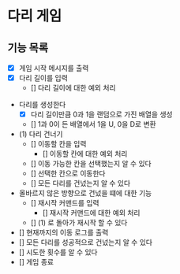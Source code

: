 # 다리 게임

## 기능 목록

- [x] 게임 시작 메시지를 출력
- [x] 다리 길이를 입력
  - [] 다리 길이에 대한 예외 처리
- 다리를 생성한다
  - [x] 다리 길이만큼 0과 1을 랜덤으로 가진 배열을 생성
  - [] 1과 0이 든 배열에서 1을 U, 0을 D로 변환
- (1) 다리 건너기
  - [] 이동할 칸을 입력
    - [] 이동할 칸에 대한 예외 처리
  - [] 이동 가능한 칸을 선택했는지 알 수 있다
  - [] 선택한 칸으로 이동한다
  - [] 모든 다리를 건넜는지 알 수 있다
- 올바르지 않은 방향으로 건넜을 떄에 대한 기능
  - [] 재시작 커맨드를 입력
    - [] 재시작 커맨드에 대한 예외 처리
  - [] (1) 로 돌아가 재시작 할 수 있다
- [] 현재까지의 이동 로그를 출력
- [] 모든 다리를 성공적으로 건넜는지 알 수 있다
- [] 시도한 횟수를 알 수 있다
- [] 게임 종료
